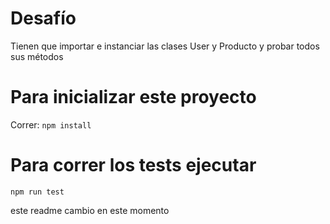 # Desafío

Tienen que importar e instanciar las clases User y Producto y probar todos sus métodos

# Para inicializar este proyecto

Correr:
`npm install`

# Para correr los tests ejecutar

`npm run test`

este readme cambio en este momento
